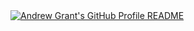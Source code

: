 <a href="https://github.com/ZackeryRSmith/ZackeryRSmith">
  <picture>
    <source media="(prefers-color-scheme: dark)" srcset="https://raw.githubusercontent.com/ZackeryRSmith/ZackeryRSmith/main/dark_mode.svg">
    <img alt="Andrew Grant's GitHub Profile README" src="https://raw.githubusercontent.com/ZackeryRSmith/ZackeryRSmith/main/light_mode.svg">
  </picture>
</a>
